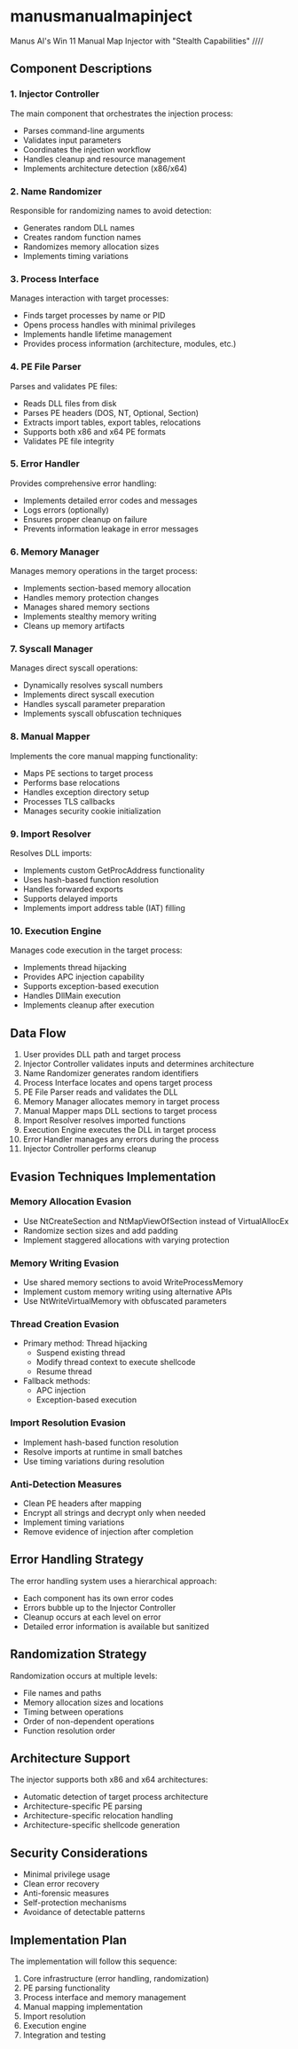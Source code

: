 # manusmanualmapinject
Manus AI's Win 11 Manual Map Injector with "Stealth Capabilities" ////
## Component Descriptions

### 1. Injector Controller

The main component that orchestrates the injection process:
- Parses command-line arguments
- Validates input parameters
- Coordinates the injection workflow
- Handles cleanup and resource management
- Implements architecture detection (x86/x64)

### 2. Name Randomizer

Responsible for randomizing names to avoid detection:
- Generates random DLL names
- Creates random function names
- Randomizes memory allocation sizes
- Implements timing variations

### 3. Process Interface

Manages interaction with target processes:
- Finds target processes by name or PID
- Opens process handles with minimal privileges
- Implements handle lifetime management
- Provides process information (architecture, modules, etc.)

### 4. PE File Parser

Parses and validates PE files:
- Reads DLL files from disk
- Parses PE headers (DOS, NT, Optional, Section)
- Extracts import tables, export tables, relocations
- Supports both x86 and x64 PE formats
- Validates PE file integrity

### 5. Error Handler

Provides comprehensive error handling:
- Implements detailed error codes and messages
- Logs errors (optionally)
- Ensures proper cleanup on failure
- Prevents information leakage in error messages

### 6. Memory Manager

Manages memory operations in the target process:
- Implements section-based memory allocation
- Handles memory protection changes
- Manages shared memory sections
- Implements stealthy memory writing
- Cleans up memory artifacts

### 7. Syscall Manager

Manages direct syscall operations:
- Dynamically resolves syscall numbers
- Implements direct syscall execution
- Handles syscall parameter preparation
- Implements syscall obfuscation techniques

### 8. Manual Mapper

Implements the core manual mapping functionality:
- Maps PE sections to target process
- Performs base relocations
- Handles exception directory setup
- Processes TLS callbacks
- Manages security cookie initialization

### 9. Import Resolver

Resolves DLL imports:
- Implements custom GetProcAddress functionality
- Uses hash-based function resolution
- Handles forwarded exports
- Supports delayed imports
- Implements import address table (IAT) filling

### 10. Execution Engine

Manages code execution in the target process:
- Implements thread hijacking
- Provides APC injection capability
- Supports exception-based execution
- Handles DllMain execution
- Implements cleanup after execution

## Data Flow

1. User provides DLL path and target process
2. Injector Controller validates inputs and determines architecture
3. Name Randomizer generates random identifiers
4. Process Interface locates and opens target process
5. PE File Parser reads and validates the DLL
6. Memory Manager allocates memory in target process
7. Manual Mapper maps DLL sections to target process
8. Import Resolver resolves imported functions
9. Execution Engine executes the DLL in target process
10. Error Handler manages any errors during the process
11. Injector Controller performs cleanup

## Evasion Techniques Implementation

### Memory Allocation Evasion
- Use NtCreateSection and NtMapViewOfSection instead of VirtualAllocEx
- Randomize section sizes and add padding
- Implement staggered allocations with varying protection

### Memory Writing Evasion
- Use shared memory sections to avoid WriteProcessMemory
- Implement custom memory writing using alternative APIs
- Use NtWriteVirtualMemory with obfuscated parameters

### Thread Creation Evasion
- Primary method: Thread hijacking
  - Suspend existing thread
  - Modify thread context to execute shellcode
  - Resume thread
- Fallback methods:
  - APC injection
  - Exception-based execution

### Import Resolution Evasion
- Implement hash-based function resolution
- Resolve imports at runtime in small batches
- Use timing variations during resolution

### Anti-Detection Measures
- Clean PE headers after mapping
- Encrypt all strings and decrypt only when needed
- Implement timing variations
- Remove evidence of injection after completion

## Error Handling Strategy

The error handling system uses a hierarchical approach:
- Each component has its own error codes
- Errors bubble up to the Injector Controller
- Cleanup occurs at each level on error
- Detailed error information is available but sanitized

## Randomization Strategy

Randomization occurs at multiple levels:
- File names and paths
- Memory allocation sizes and locations
- Timing between operations
- Order of non-dependent operations
- Function resolution order

## Architecture Support

The injector supports both x86 and x64 architectures:
- Automatic detection of target process architecture
- Architecture-specific PE parsing
- Architecture-specific relocation handling
- Architecture-specific shellcode generation

## Security Considerations

- Minimal privilege usage
- Clean error recovery
- Anti-forensic measures
- Self-protection mechanisms
- Avoidance of detectable patterns

## Implementation Plan

The implementation will follow this sequence:
1. Core infrastructure (error handling, randomization)
2. PE parsing functionality
3. Process interface and memory management
4. Manual mapping implementation
5. Import resolution
6. Execution engine
7. Integration and testing
